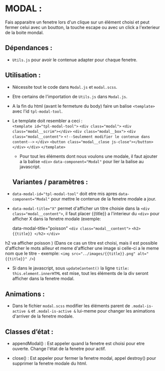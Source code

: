 # MODAL :

Fais apparaitre un fenetre lors d'un clique sur un élément choisi et peut fermer celui avec un boutton, la touche escape ou avec un click a l'exterieur de la boite mondal.

## Dépendances :

- `Utils.js` pour avoir le contenue adapter pour chaque fenetre.

## Utilisation :

- Nécessite tout le code dans `Modal.js` et `modal.scss`.

- Etre certains de l'importation de `Utils.js` dans `Modal.js`.

- A la fin du html (avant le fermeture du body) faire un balise `<template>` avec l'id `tpl-modal-tool`.

- Le template doit resembler a ceci :  
  `<template id="tpl-modal-tool">`
  `<div class="modal">`
  `<div class="modal__scrim"></div>`
  `<div class="modal__box">`
  `<div class="modal__content">`
  `<!--Seulement modifier le contenue dans content-->`
  `</div>`
  `<button class="modal__close js-close"></button>`
  `</div>`
  `</div>`
  `</template>`

  - Pour tout les éléments dont nous voulons une modale, il faut ajouter a la balise `<div>` `data-component="Modal"` pour lier la balise au javascript.

  ## Variantes / paramètres :

- `data-modal-id="tpl-modal-tool"` doit etre mis apres `data-component="Modal"` pour mettre le contenue de la fenetre modale a jour.

- `data-modal-title="X"` permet d'afficher un titre choisie dans la `<div class="modal__content">`, il faut placer {{title}} a l'interieur du `<div>` pour afficher X dans la fenetre modale
  (exemple:

  data-modal-title="poisson"
  `<div class="modal__content">`
  `<h2> {{title}} </h2>`
  `</div>`

h2 va afficher poisson
)
(Dans ce cas un titre est choisi, mais il est possible d'afficher le mots ailleur et meme d'afficher une image si celle-ci a le meme nom que le titre - exemple: `<img src="../images/{{title}}.png" alt="{{title}}" />`)

- Si dans le javascript, sous `updateContent()` la ligne `title: this.element.innerHTML` est mise, tout les éléments de la div seront afficher dans la fenetre modal.

## Animations :

- Dans le fichier `modal.scss` modifier les éléments parent de `.modal-is-active &` et `.modal-is-active &` lui-meme pour changer les animations d'arriver de la fenetre modale.

## Classes d’état :

- appendModal() : Est appeler quand la fenetre est choisi pour etre ouverte. Change l'état de la fenetre pour actif.

- close() : Est appeler pour fermer la fenetre modal, appel destroy() pour supprimer la fenetre modale du html.
